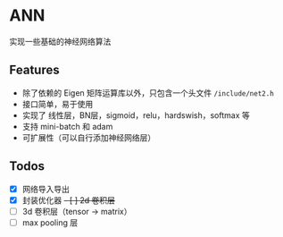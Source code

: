 # ANN
实现一些基础的神经网络算法

## Features

- 除了依赖的 Eigen 矩阵运算库以外，只包含一个头文件 `/include/net2.h`
- 接口简单，易于使用
- 实现了 线性层，BN层，sigmoid，relu，hardswish，softmax 等
- 支持 mini-batch 和 adam
- 可扩展性（可以自行添加神经网络层）

## Todos
- [x] 网络导入导出
- [x] 封装优化器
~~- [ ] 2d 卷积层~~
- [ ] 3d 卷积层（tensor -> matrix）
- [ ] max pooling 层
